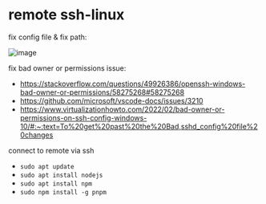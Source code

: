 # remote ssh-linux

fix config file & fix path:

![image](https://github.com/ASalad42/remotessh-linux/assets/104793540/d2365da7-15ca-4849-aad7-fef696e0f6ea)

fix bad owner or permissions issue:
- https://stackoverflow.com/questions/49926386/openssh-windows-bad-owner-or-permissions/58275268#58275268
- https://github.com/microsoft/vscode-docs/issues/3210
- https://www.virtualizationhowto.com/2022/02/bad-owner-or-permissions-on-ssh-config-windows-10/#:~:text=To%20get%20past%20the%20Bad,sshd_config%20file%20changes

connect to remote via ssh 


- `sudo apt update`
- `sudo apt install nodejs`
- `sudo apt install npm`
- `sudo npm install -g pnpm`
